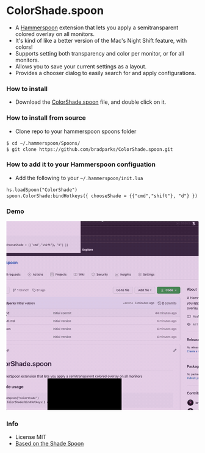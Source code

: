 # ColorShade.spoon
- A [Hammerspoon](https://www.hammerspoon.org/) extension that lets you apply a semitransparent colored overlay on all monitors. 
- It's kind of like a better version of the Mac's Night Shift feature, with colors!
- Supports setting both transparency and color per monitor, or for all monitors.
- Allows you to save your current settings as a layout.
- Provides a chooser dialog to easily search for and apply configurations.

### How to install
- Download the [ColorShade.spoon](https://github.com/bradparks/ColorShade.spoon/blob/main/ColorShade.spoon?raw=true) file, and double click on it.

### How to install from source
- Clone repo to your hammerspoon spoons folder

```
$ cd ~/.hammerspoon/Spoons/
$ git clone https://github.com/bradparks/ColorShade.spoon.git 
```

### How to add it to your Hammerspoon configuation 
- Add the following to your `~/.hammerspoon/init.lua`

```
hs.loadSpoon("ColorShade")
spoon.ColorShade:bindHotkeys({ chooseShade = {{"cmd","shift"}, "d"} })
```

### Demo
![Sample](sample.gif)

### Info
- License MIT
- [Based on the Shade Spoon](https://github.com/Hammerspoon/Spoons/blob/master/Source/Shade.spoon/)
